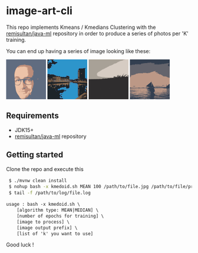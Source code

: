 # image-art-cli

This repo implements Kmeans / Kmedians Clustering with the 
[remisultan/java-ml](https://github.com/remisultan/java-ml) repository in order to produce a 
series of photos per 'K' training.
  
You can end up having a series of image looking like these:

![](gifs/me.gif) 
![](gifs/quais.gif) 
![](gifs/spain.gif) 
![](gifs/sky-pan.gif)

## Requirements

- JDK15+
- [remisultan/java-ml](https://github.com/remisultan/java-ml) repository

## Getting started

Clone the repo and execute this

```bash
 $ ./mvnw clean install
 $ nohup bash -x kmedoid.sh MEAN 100 /path/to/file.jpg /path/to/file/prefix 3 5 8 10 20 50 100 200 > /path/to/log/file.log 2>&1 &
 $ tail -f /path/to/log/file.log
```

```
usage : bash -x kmedoid.sh \
    [algorithm type: MEAN|MEDIAN] \
    [number of epochs for training] \
    [image to process] \
    [image output prefix] \ 
    [list of 'k' you want to use]
```

Good luck !

